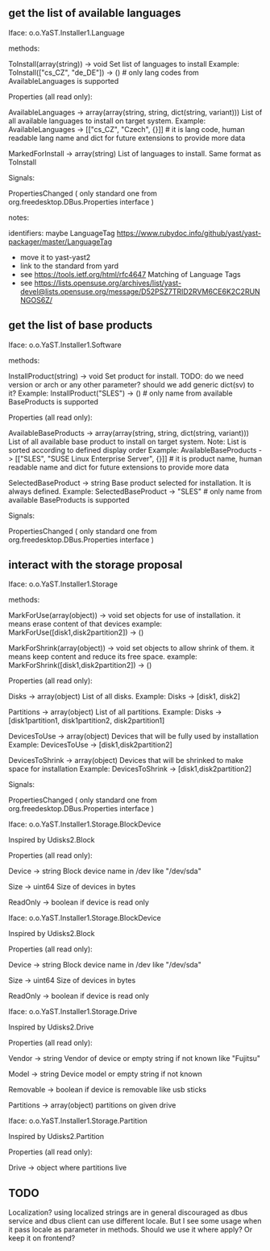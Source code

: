 
## get the list of available languages

Iface: o.o.YaST.Installer1.Language

methods:

  ToInstall(array(string)) -> void
    Set list of languages to install
    Example:
      ToInstall(["cs_CZ", "de_DE"]) -> () # only lang codes from AvailableLanguages is supported

Properties (all read only):

  AvailableLanguages -> array(array(string, string, dict(string, variant)))
    List of all available languages to install on target system.
    Example:
      AvailableLanguages -> [["cs_CZ", "Czech", {}]] # it is lang code, human readable lang name and dict for future extensions to provide more data

  MarkedForInstall -> array(string)
    List of languages to install. Same format as ToInstall

Signals:

  PropertiesChanged ( only standard one from org.freedesktop.DBus.Properties interface )


notes:

identifiers: maybe LanguageTag https://www.rubydoc.info/github/yast/yast-packager/master/LanguageTag
- move it to yast-yast2
- link to the standard from yard
- see https://tools.ietf.org/html/rfc4647 Matching of Language Tags
- see https://lists.opensuse.org/archives/list/yast-devel@lists.opensuse.org/message/D52PSZ7TRID2RVM6CE6K2C2RUNNGOS6Z/

## get the list of base products

Iface: o.o.YaST.Installer1.Software

methods:

  InstallProduct(string) -> void
    Set product for install.
    TODO: do we need version or arch or any other parameter? should we add generic dict(sv) to it?
    Example:
      InstallProduct("SLES") -> () # only name from available BaseProducts is supported

Properties (all read only):

  AvailableBaseProducts -> array(array(string, string, dict(string, variant)))
    List of all available base product to install on target system.
    Note: List is sorted according to defined display order
    Example:
      AvailableBaseProducts -> [["SLES", "SUSE Linux Enterprise Server", {}]] # it is product name, human readable name and dict for future extensions to provide more data

  SelectedBaseProduct -> string
    Base product selected for installation. It is always defined.
    Example:
      SelectedBaseProduct -> "SLES" # only name from available BaseProducts is supported

Signals:

  PropertiesChanged ( only standard one from org.freedesktop.DBus.Properties interface )


## interact with the storage proposal

Iface: o.o.YaST.Installer1.Storage

methods:

  MarkForUse(array(object)) -> void
    set objects for use of installation. it means erase content of that devices
    example:
      MarkForUse([disk1,disk2partition2]) -> ()

  MarkForShrink(array(object)) -> void
    set objects to allow shrink of them. it means keep content and reduce its free space.
    example:
      MarkForShrink([disk1,disk2partition2]) -> ()

Properties (all read only):

  Disks -> array(object)
    List of all disks.
    Example:
      Disks -> [disk1, disk2]

  Partitions -> array(object)
    List of all partitions.
    Example:
      Disks -> [disk1partition1, disk1partition2, disk2partition1]

  DevicesToUse -> array(object)
    Devices that will be fully used by installation
    Example:
      DevicesToUse -> [disk1,disk2partition2]

  DevicesToShrink -> array(object)
    Devices that will be shrinked to make space for installation
    Example:
      DevicesToShrink -> [disk1,disk2partition2]

Signals:

  PropertiesChanged ( only standard one from org.freedesktop.DBus.Properties interface )

Iface: o.o.YaST.Installer1.Storage.BlockDevice

Inspired by Udisks2.Block

Properties (all read only):

  Device -> string
    Block device name in /dev like "/dev/sda"

  Size -> uint64
    Size of devices in bytes

  ReadOnly -> boolean
    if device is read only

Iface: o.o.YaST.Installer1.Storage.BlockDevice

Inspired by Udisks2.Block

Properties (all read only):

  Device -> string
    Block device name in /dev like "/dev/sda"

  Size -> uint64
    Size of devices in bytes

  ReadOnly -> boolean
    if device is read only

Iface: o.o.YaST.Installer1.Storage.Drive

Inspired by Udisks2.Drive

Properties (all read only):

  Vendor -> string
    Vendor of device or empty string if not known like "Fujitsu"

  Model -> string
    Device model or empty string if not known

  Removable -> boolean
    if device is removable like usb sticks

  Partitions -> array(object)
    partitions on given drive

Iface: o.o.YaST.Installer1.Storage.Partition

Inspired by Udisks2.Partition

Properties (all read only):

  Drive -> object
    where partitions live


## TODO

Localization? using localized strings are in general discouraged as dbus service and dbus client can use different locale. But I see some usage
when it pass locale as parameter in methods. Should we use it where apply? Or keep it on frontend?
